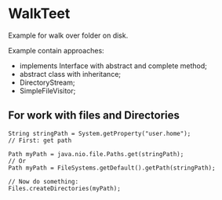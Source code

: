 # WalkTeet

Example for walk over folder on disk.

Example contain approaches:  
-  implements Interface with abstract and complete method;
-  abstract class with inheritance;
-  DirectoryStream;
-  SimpleFileVisitor;

## For work with files and Directories

    String stringPath = System.getProperty("user.home");
    // First: get path

    Path myPath = java.nio.file.Paths.get(stringPath);
    // Or
    Path myPath = FileSystems.getDefault().getPath(stringPath);

    // Now do something:
    Files.createDirectories(myPath);